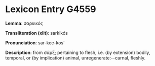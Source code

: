 # Lexicon Entry G4559

**Lemma**: σαρκικός

**Transliteration (xlit)**: sarkikós

**Pronunciation**: sar-kee-kos'

**Description**:
from σάρξ; pertaining to flesh, i.e. (by extension) bodily, temporal, or (by implication) animal, unregenerate:--carnal, fleshly.
